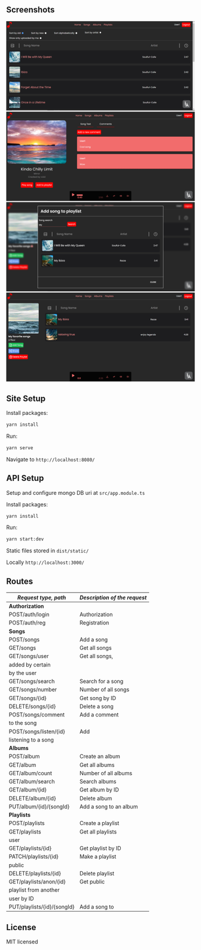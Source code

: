 
## Screenshots
![Screenshot](./docs/songs.png)
![Screenshot](./docs/songs_comments.png)
![Screenshot](./docs/playlist.png)
![Screenshot](./docs/playlist-1.png)

## Site Setup

Install packages:
```bash
yarn install
```

Run:
```bash
yarn serve
```

Navigate to `http://localhost:8080/`


## API Setup

Setup and configure mongo DB uri at `src/app.module.ts`

Install packages:
```bash
yarn install
```

Run:
```bash
yarn start:dev
```

Static files stored in `dist/static/`

Locally `http://localhost:3000/`

## Routes

| ***Request type, path***    | ***Description of the request*** |
|-----------------------------| -------------------------- |
| **Authorization**               |
| POST/auth/login             | Authorization              |
| POST/auth/reg               | Registration               |
| **Songs**                   |
| POST/songs                  | Add a song                 |
| GET/songs                   | Get all songs              |
| GET/songs/user              | Get all songs,             |
| added by certain            |
| by the user                 |
| GET/songs/search            | Search for a song          |
| GET/songs/number            | Number of all songs        |
| GET/songs/{id}              | Get song by ID             |
| DELETE/songs/{id}           | Delete a song              |
| POST/songs/comment          | Add a comment              |
| to the song                 |
| POST/songs/listen/{id}      | Add                        |
| listening to a song         |
| **Albums**                      |
| POST/album                  | Create an album            |
| GET/album                   | Get all albums             |
| GET/album/count             | Number of all albums       |
| GET/album/search            | Search albums              |
| GET/album/{id}              | Get album by ID            |
| DELETE/album/{id}           | Delete album               |
| PUT/album/{id}/{songId}     | Add a song to an album     |
| **Playlists**                   |
| POST/playlists              | Create a playlist          |
| GET/playlists               | Get all playlists          |
| user                        |
| GET/playlists/{id}          | Get playlist by ID         |
| PATCH/playlists/{id}        | Make a playlist            |
| public                      |
| DELETE/playlists/{id}       | Delete playlist            |
| GET/playlists/anon/{id}     | Get public                 |
| playlist from another       |
| user by ID                  |
| PUT/playlists/{id}/{songId} | Add a song to              |


## License

MIT licensed